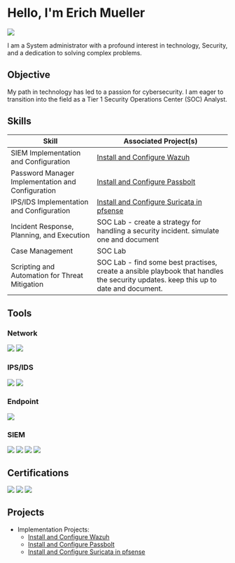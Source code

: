 # Hello, I'm Erich Mueller
<a href="https://linkedin.com/in/erich-mueller"><img src="https://img.shields.io/badge/-LinkedIn-0072b1?&style=for-the-badge&logo=linkedin&logoColor=white" /></a>

I am a System administrator with a profound interest in technology, Security, and a dedication to solving complex problems.

## Objective

My path in technology has led to a passion for cybersecurity. I am eager to transition into the field as a Tier 1 Security Operations Center (SOC) Analyst.

## Skills

| Skill                                              | Associated Project(s) |
|--------------------------------------------------- | ---------------------------- |
| SIEM Implementation and Configuration              | <a href="https://erich-mueller-cs-docs.gitbook.io/project-install-and-configure-wazuh/">Install and Configure Wazuh</a> | 
| Password Manager Implementation and Configuration  | <a href="https://erich-mueller-cs-docs.gitbook.io/project-install-and-configure-passbolt/">Install and Configure Passbolt</a> |
| IPS/IDS Implementation and Configuration           | <a href="https://erich-mueller-cs-docs.gitbook.io/project-install-and-configure-suricata-in-pfsense/">Install and Configure Suricata in pfsense</a> |
| Incident Response, Planning, and Execution         | SOC Lab - create a strategy for handling a security incident. simulate one and document |
| Case Management                                    | SOC Lab |
| Scripting and Automation for Threat Mitigation     | SOC Lab - find some best practises, create a ansible playbook that handles the security updates. keep this up to date and document. |

## Tools

### Network
<div>
    <img src="https://img.shields.io/badge/-Wireshark-1679A7?&style=for-the-badge&logo=Wireshark&logoColor=white" />
    <img src="https://img.shields.io/badge/-tcpdump-777BB4?&style=for-the-badge" />
</div>

### IPS/IDS
<div>
    <img src="https://img.shields.io/badge/-Suricata-EF3B2D?&style=for-the-badge" />
    <img src="https://img.shields.io/badge/-Snort-774BB4?&style=for-the-badge&logo=Snort&logoColor=white" />
</div>

### Endpoint
<div>
    <img src="https://img.shields.io/badge/-Microsoft_Defender_for_Endpoint-00A4EF?&style=for-the-badge&logo=Microsoft&logoColor=white" />
</div>

### SIEM
<div>
    <img src="https://img.shields.io/badge/-Microsoft_Sentinel-0078D4?&style=for-the-badge&logo=Microsoft&logoColor=white" />
    <img src="https://img.shields.io/badge/-Splunk-000000?&style=for-the-badge&logo=Splunk&logoColor=white" />
    <img src="https://img.shields.io/badge/-Elastic-005571?&style=for-the-badge&logo=Elastic&logoColor=white" />
    <img src="https://img.shields.io/badge/-Wazuh.-999999?&style=for-the-badge" />
</div>

## Certifications
<div>
<a href="https://www.credly.com/badges/9523e0a3-68c0-4d15-b4f2-aad486abe199/public_url"><img src="https://img.shields.io/badge/-ISC2 CC-006400?&style=for-the-badge&logo=ISC2&logoColor=white" /></a>
<a href="https://www.credly.com/badges/329bf8b4-7992-4ade-9393-f5e0f7ef687e/public_url"><img src="https://img.shields.io/badge/-Google Cybersecurity Certificate-FF0000?&style=for-the-badge&logo=Google&logoColor=white" /></a>
<a href="https://www.credly.com/badges/53c9ffd7-0f9a-4264-bf82-6f9b19337720/public_url"><img src="https://img.shields.io/badge/-Amazon Certified Cloud Practitioner-005080?&style=for-the-badge&logo=amazon&logoColor=white" /></a>

</div>

## Projects
- Implementation Projects:
    - <a href="https://erich-mueller-cs-docs.gitbook.io/project-install-and-configure-wazuh/">Install and Configure Wazuh</a>
    - <a href="https://erich-mueller-cs-docs.gitbook.io/project-install-and-configure-passbolt/">Install and Configure Passbolt</a>
    - <a href="https://erich-mueller-cs-docs.gitbook.io/project-install-and-configure-suricata-in-pfsense/">Install and Configure Suricata in pfsense</a>
